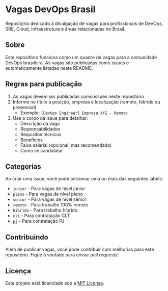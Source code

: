 # Vagas DevOps Brasil

Repositório dedicado à divulgação de vagas para profissionais de DevOps, SRE, Cloud, Infraestrutura e áreas relacionadas no Brasil.

## Sobre

Este repositório funciona como um quadro de vagas para a comunidade DevOps brasileira. As vagas são publicadas como issues e automaticamente listadas neste README.

## Regras para publicação

1. As vagas devem ser publicadas como issues neste repositório
2. Informe no título a posição, empresa e localização (remoto, híbrido ou presencial)
   - Exemplo: `[DevOps Engineer] Empresa XYZ - Remoto`
3. Use o corpo da issue para detalhar:
   - Descrição da vaga
   - Responsabilidades
   - Requisitos técnicos
   - Benefícios
   - Faixa salarial (opcional, mas recomendado)
   - Como se candidatar

## Categorias

Ao criar uma issue, você pode adicionar uma ou mais das seguintes labels:
- `junior` - Para vagas de nível júnior
- `pleno` - Para vagas de nível pleno
- `senior` - Para vagas de nível sênior
- `remoto` - Para trabalho 100% remoto
- `hibrido` - Para trabalho híbrido
- `clt` - Para contratação CLT
- `pj` - Para contratação PJ

<!-- VAGAS_START -->
<!-- VAGAS_END -->

## Contribuindo

Além de publicar vagas, você pode contribuir com melhorias para este repositório. Fique à vontade para enviar pull requests!

## Licença

Este projeto está licenciado sob a [MIT License](LICENSE).
